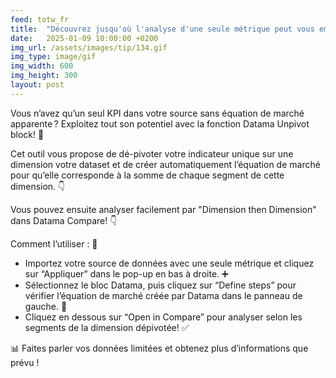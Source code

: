 ```yaml
---
feed: totw_fr
title:  "Découvrez jusqu'où l'analyse d'une seule métrique peut vous emmener grâce à la function Datama Unpivot! 🌟"
date:   2025-01-09 10:00:00 +0200
img_url: /assets/images/tip/134.gif
img_type: image/gif
img_width: 600
img_height: 300
layout: post
---
```


Vous n’avez qu’un seul KPI dans votre source sans équation de marché apparente ? Exploitez tout son potentiel avec la fonction Datama Unpivot block! 🌟 

Cet outil vous propose de dé-pivoter votre indicateur unique sur une dimension votre dataset et de créer automatiquement l’équation de marché pour qu’elle corresponde à la somme de chaque segment de cette dimension. 👇 

Vous pouvez ensuite analyser facilement par "Dimension then Dimension" dans Datama Compare! 👇 

Comment l’utiliser : 🔧 
  * Importez votre source de données avec une seule métrique et cliquez sur “Appliquer” dans le pop-up en bas à droite. ➕ 
  * Sélectionnez le bloc Datama, puis cliquez sur “Define steps” pour vérifier l’équation de marché créée par Datama dans le panneau de gauche. 📂 
  * Cliquez en dessous sur “Open in Compare”  pour analyser selon les segments de la dimension dépivotée! ✅ 

📊 Faites parler vos données limitées et obtenez plus d’informations que prévu !